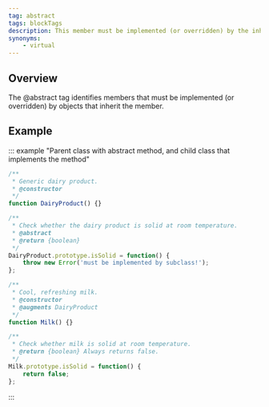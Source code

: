 ```yaml
---
tag: abstract
tags: blockTags
description: This member must be implemented (or overridden) by the inheritor.
synonyms:
    - virtual
---
```


## Overview

The @abstract tag identifies members that must be implemented (or overridden) by objects that
inherit the member.

## Example

::: example "Parent class with abstract method, and child class that implements the method"

```js
/**
 * Generic dairy product.
 * @constructor
 */
function DairyProduct() {}

/**
 * Check whether the dairy product is solid at room temperature.
 * @abstract
 * @return {boolean}
 */
DairyProduct.prototype.isSolid = function() {
    throw new Error('must be implemented by subclass!');
};

/**
 * Cool, refreshing milk.
 * @constructor
 * @augments DairyProduct
 */
function Milk() {}

/**
 * Check whether milk is solid at room temperature.
 * @return {boolean} Always returns false.
 */
Milk.prototype.isSolid = function() {
    return false;
};
```
:::
